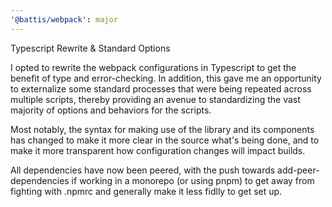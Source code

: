 ```yaml
---
'@battis/webpack': major
---
```


Typescript Rewrite & Standard Options

I opted to rewrite the webpack configurations in Typescript to get the benefit of type and error-checking. In addition, this gave me an opportunity to externalize some standard processes that were being repeated across multiple scripts, thereby providing an avenue to standardizing the vast majority of options and behaviors for the scripts.

Most notably, the syntax for making use of the library and its components has changed to make it more clear in the source what's being done, and to make it more transparent how configuration changes will impact builds.

All dependencies have now been peered, with the push towards add-peer-dependencies if working in a monorepo (or using pnpm) to get away from fighting with .npmrc and generally make it less fidlly to get set up.
